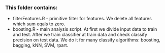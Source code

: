 ### This folder contains: ###
* filterFeatures.R - primitive filter for features. We delete all features which sum eqals to zero.
* boosting.R - main analysis script. At first we divide input data to train and test. After we train classifier at train data and check classify precision on test data. We do it for many classify algorithms: boosting, bagging, kNN, SVM, rpart.
